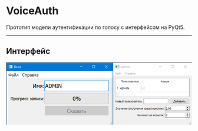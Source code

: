 
# VoiceAuth


Прототип модели аутентификации по голосу с интерфейсом на PyQt5.

---

## Интерфейс

![](./doc/image.png)
